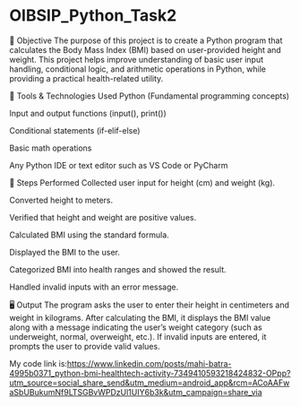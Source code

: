# OIBSIP_Python_Task2
📖 Objective
The purpose of this project is to create a Python program that calculates the Body Mass Index (BMI) based on user-provided height and weight. This project helps improve understanding of basic user input handling, conditional logic, and arithmetic operations in Python, while providing a practical health-related utility.

🔧 Tools & Technologies Used
Python (Fundamental programming concepts)

Input and output functions (input(), print())

Conditional statements (if-elif-else)

Basic math operations

Any Python IDE or text editor such as VS Code or PyCharm

🚀 Steps Performed
Collected user input for height (cm) and weight (kg).

Converted height to meters.

Verified that height and weight are positive values.

Calculated BMI using the standard formula.

Displayed the BMI to the user.

Categorized BMI into health ranges and showed the result.

Handled invalid inputs with an error message.

🖥 Output
The program asks the user to enter their height in centimeters and weight in kilograms. After calculating the BMI, it displays the BMI value along with a message indicating the user’s weight category (such as underweight, normal, overweight, etc.). If invalid inputs are entered, it prompts the user to provide valid values.

My code link is:https://www.linkedin.com/posts/mahi-batra-4995b0371_python-bmi-healthtech-activity-7349410593218424832-OPpp?utm_source=social_share_send&utm_medium=android_app&rcm=ACoAAFwaSbUBukumNf9LTSGBvWPDzUl1UIY6b3k&utm_campaign=share_via
